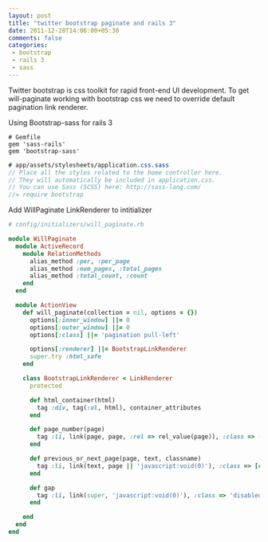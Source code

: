 ```yaml
---
layout: post
title: "twitter bootstrap paginate and rails 3"
date: 2011-12-28T14:06:00+05:30
comments: false
categories:
 - bootstrap
 - rails 3
 - sass
---
```

Twitter bootstrap is css toolkit for rapid front-end UI development.
To get will-paginate working with bootstrap css we need to override default pagination link renderer.

Using Bootstrap-sass for rails 3 
```
# Gemfile
gem 'sass-rails'
gem 'bootstrap-sass'
```

```sass
# app/assets/stylesheets/application.css.sass 
// Place all the styles related to the home controller here.
// They will automatically be included in application.css.
// You can use Sass (SCSS) here: http://sass-lang.com/
//= require bootstrap
```

Add WillPaginate LinkRenderer to intitializer
```ruby
# config/initializers/will_paginate.rb

module WillPaginate
  module ActiveRecord
    module RelationMethods
      alias_method :per, :per_page
      alias_method :num_pages, :total_pages
      alias_method :total_count, :count
    end
  end

  module ActionView
    def will_paginate(collection = nil, options = {})
      options[:inner_window] ||= 0
      options[:outer_window] ||= 0
      options[:class] ||= 'pagination pull-left'

      options[:renderer] ||= BootstrapLinkRenderer
      super.try :html_safe
    end

    class BootstrapLinkRenderer < LinkRenderer
      protected

      def html_container(html)
        tag :div, tag(:ul, html), container_attributes
      end

      def page_number(page)
        tag :li, link(page, page, :rel => rel_value(page)), :class => ('active' if page == current_page)
      end

      def previous_or_next_page(page, text, classname)
        tag :li, link(text, page || 'javascript:void(0)'), :class => [classname[0..3], classname, ('disabled' unless page)].join(' ')
      end

      def gap
        tag :li, link(super, 'javascript:void(0)'), :class => 'disabled'
      end

    end
  end
end
```
